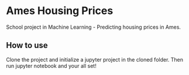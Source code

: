 # Ames Housing Prices

School project in Machine Learning - Predicting housing prices in Ames.

## How to use
Clone the project and initialize a jupyter project in the cloned folder. Then run jupyter notebook and your all set!
